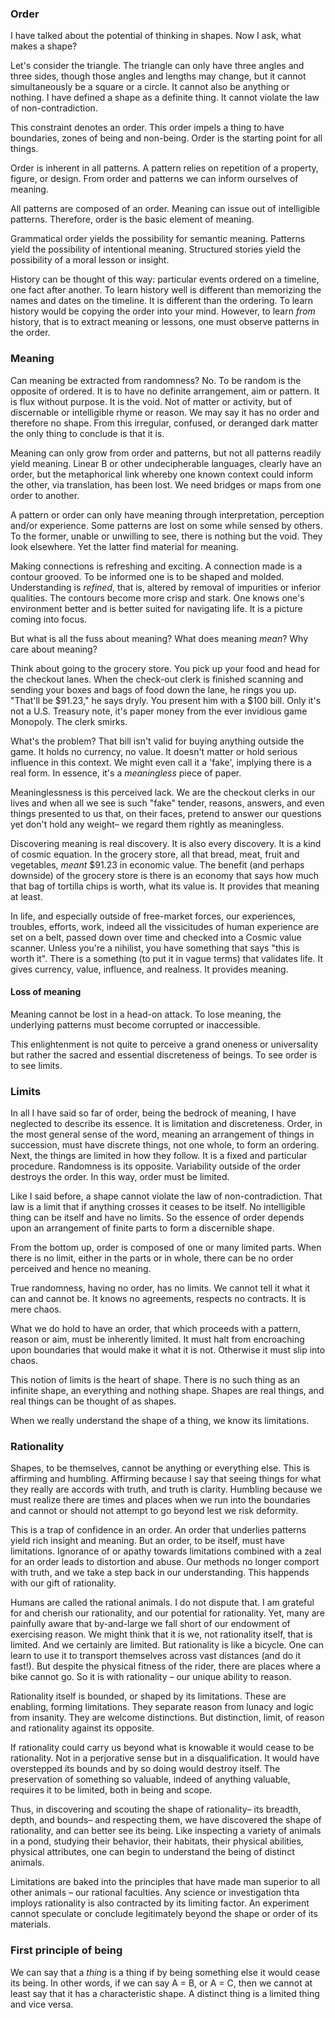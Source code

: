 ### Order
I have talked about the potential of thinking in shapes. Now I ask, what makes a shape? 

Let's consider the triangle. 
The triangle can only have three angles and three sides, though those angles and lengths may change, but it cannot simultaneously be a square or a circle.
It cannot also be anything or nothing. I have defined a shape as a definite thing. It cannot violate the law of non-contradiction.

This constraint denotes an order. This order impels a thing to have boundaries, zones of being and non-being. Order is the starting point for all things.

Order is inherent in all patterns. A pattern relies on repetition of a property, figure, or design. From order and patterns we can inform ourselves of meaning.

All patterns are composed of an order. 
Meaning can issue out of intelligible patterns.
Therefore, order is the basic element of meaning. 

Grammatical order yields the possibility for semantic meaning. Patterns yield the possibility of intentional meaning. Structured stories yield the possibility of a moral lesson or insight.

History can be thought of this way: particular events ordered on a timeline, one fact after another. To learn history well is different than memorizing the names and dates on the timeline. It is different than the ordering. To learn history would be copying the order into your mind. However, to learn _from_ history, that is to extract meaning or lessons, one must observe patterns in the order.

### Meaning
Can meaning be extracted from randomness? No. To be random is the opposite of ordered. It is to have no definite arrangement, aim or pattern. It is flux without purpose. It is the void. Not of matter or activity, but of discernable or intelligible rhyme or reason. We may say it has no order and therefore no shape. From this irregular, confused, or deranged dark matter the only thing to conclude is that it is.

Meaning can only grow from order and patterns, but not all patterns readily yield meaning. Linear B or other undecipherable languages, clearly have an order, but the metaphorical link whereby one known context could inform the other, via translation, has been lost. We need bridges or maps from one order to another.

A pattern or order can only have meaning through interpretation, perception and/or experience. Some patterns are lost on some while sensed by others. To the former, unable or unwilling to see, there is nothing but the void. They look elsewhere. Yet the latter find material for meaning.

Making connections is refreshing and exciting. A connection made is a contour grooved. To be informed one is to be shaped and molded. Understanding is _refined_, that is, altered by removal of impurities or inferior qualities. The contours become more crisp and stark. One knows one's environment better and is better suited for navigating life. It is a picture coming into focus.

But what is all the fuss about meaning? What does meaning _mean_? Why care about meaning?

Think about going to the grocery store. You pick up your food and head for the checkout lanes. When the check-out clerk is finished scanning and sending your boxes and bags of food down the lane, he rings you up. "That'll be $91.23," he says dryly. You present him with a $100 bill. Only it's not a U.S. Treasury note, it's paper money from the ever invidious game Monopoly. The clerk smirks. 

What's the problem? That bill isn't valid for buying anything outside the game. It holds no currency, no value. It doesn't matter or hold serious influence in this context. We might even call it a 'fake', implying there is a real form. In essence, it's a _meaningless_ piece of paper.

Meaninglessness is this perceived lack. We are the checkout clerks in our lives and when all we see is such "fake" tender, reasons, answers, and even things presented to us that, on their faces, pretend to answer our questions yet don't hold any weight– we regard them rightly as meaningless.

Discovering meaning is real discovery. It is also every discovery. It is a kind of cosmic equation. In the grocery store, all that bread, meat, fruit and vegetables, _meant_ $91.23 in economic value.
The benefit (and perhaps downside) of the grocery store is there is an economy that says how much that bag of tortilla chips is worth, what its value is.
It provides that meaning at least.

In life, and especially outside of free-market forces, our experiences, troubles, efforts, work, indeed all the vissicitudes of human experience are set on a belt, passed down over time and checked into a Cosmic value scanner. Unless you're a nihilist, you have something that says "this is worth it". There is a something (to put it in vague terms) that validates life. It gives currency, value, influence, and realness. It provides meaning.

#### Loss of meaning
Meaning cannot be lost in a head-on attack. To lose meaning, the underlying patterns must become corrupted or inaccessible. 

This enlightenment is not quite to perceive a grand oneness or universality but rather the sacred and essential discreteness of beings. To see order is to see limits.

### Limits
In all I have said so far of order, being the bedrock of meaning, I have neglected to describe its essence. It is limitation and discreteness. Order, in the most general sense of the word, meaning an arrangement of things in succession, must have discrete things, not one whole, to form an ordering. Next, the things are limited in how they follow. It is a fixed and particular procedure. Randomness is its opposite. Variability outside of the order destroys the order. In this way, order must be limited. 

Like I said before, a shape cannot violate the law of non-contradiction. That law is a limit that if anything crosses it ceases to be itself. No intelligible thing can be itself and have no limits. So the essence of order depends upon an arrangement of finite parts to form a discernible shape. 

From the bottom up, order is composed of one or many limited parts. When there is no limit, either in the parts or in whole, there can be no order perceived and hence no meaning.

True randomness, having no order, has no limits. We cannot tell it what it can and cannot be. It knows no agreements, respects no contracts. It is mere chaos. 

What we do hold to have an order, that which proceeds with a pattern, reason or aim, must be inherently limited. It must halt from encroaching upon boundaries that would make it what it is not. Otherwise it must slip into chaos.

This notion of limits is the heart of shape. There is no such thing as an infinite shape, an everything and nothing shape. Shapes are real things, and real things can be thought of as shapes.

When we really understand the shape of a thing, we know its limitations.

### Rationality
Shapes, to be themselves, cannot be anything or everything else. This is affirming and humbling. Affirming because I say that seeing things for what they really are accords with truth, and truth is clarity. Humbling because we must realize there are times and places when we run into the boundaries and cannot or should not attempt to go beyond lest we risk deformity. 

This is a trap of confidence in an order. An order that underlies patterns yield rich insight and meaning. But an order, to be itself, must have limitations. 
Ignorance of or apathy towards limitations combined with a zeal for an order leads to distortion and abuse. Our methods no longer comport with truth, and we take a step back in our understanding. This happends with our gift of rationality.

Humans are called the rational animals. I do not dispute that. I am grateful for and cherish our rationality, and our potential for rationality. Yet, many are painfully aware that by-and-large we fall short of our endowment of exercising reason. We might think that it is we, not rationality itself, that is limited. And we certainly are limited. But rationality is like a bicycle. One can learn to use it to transport themselves across vast distances (and do it fast!). But despite the physical fitness of the rider, there are places where a bike cannot go. So it is with rationality – our unique ability to reason. 

Rationality itself is bounded, or shaped by its limitations. These are enabling, forming limitations. They separate reason from lunacy and logic from insanity. They are welcome distinctions. But distinction, limit, of reason and rationality against its opposite. 

If rationality could carry us beyond what is knowable it would cease to be rationality. Not in a perjorative sense but in a disqualification. It would have overstepped its bounds and by so doing would destroy itself. The preservation of something so valuable, indeed of anything valuable, requires it to be limited, both in being and scope.

Thus, in discovering and scouting the shape of rationality– its breadth, depth, and bounds– and respecting them, we have discovered the shape of rationality, and can better see its being. Like inspecting a variety of animals in a pond, studying their behavior, their habitats, their physical abilities, physical attributes, one can begin to understand the being of distinct animals. 

Limitations are baked into the principles that have made man superior to all other animals – our rational faculties. Any science or investigation thta imploys rationality is also contracted by its limiting factor. An experiment cannot speculate or conclude legitimately beyond the shape or order of its materials.

### First principle of being
We can say that a _thing_ is a thing if by being something else it would cease its being. In other words, if we can say A = B, or A = C, then we cannot at least say that it has a characteristic shape.
A distinct thing is a limited thing and vice versa.